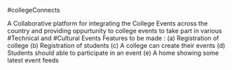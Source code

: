 #collegeConnects

A Collaborative platform for integrating the College Events across the country and providing oppurtunity to college events to take part in various #Technical and #Cultural Events
Features to be made : 
  (a) Registration of college
  (b) Registration of students
  (c) A college can create their events
  (d) Students should able to participate in an event
  (e) A home showing some latest event feeds
